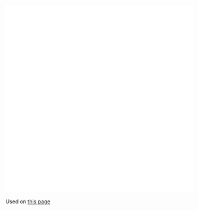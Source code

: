 ![The vector graphic](2-vectorized.svg)

Used on [this page](https://en.wikipedia.org/wiki/Water-tube_boiler)
